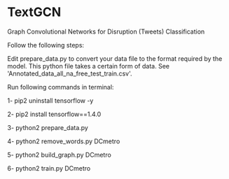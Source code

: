 # TextGCN
Graph Convolutional Networks for Disruption (Tweets) Classification


Follow the following steps:

Edit prepare_data.py to convert your data file to the format required by the model. This python file takes a certain form of data. See 'Annotated_data_all_na_free_test_train.csv'. 


Run following commands in terminal:

1- pip2 uninstall tensorflow -y

2- pip2 install tensorflow==1.4.0

3- python2 prepare_data.py

4- python2 remove_words.py DCmetro

5- python2 build_graph.py DCmetro

6- python2 train.py DCmetro

